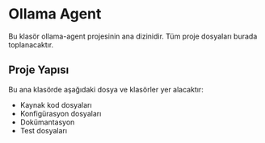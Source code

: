 # Ollama Agent

Bu klasör ollama-agent projesinin ana dizinidir. Tüm proje dosyaları burada toplanacaktır.

## Proje Yapısı

Bu ana klasörde aşağıdaki dosya ve klasörler yer alacaktır:
- Kaynak kod dosyaları
- Konfigürasyon dosyaları
- Dokümantasyon
- Test dosyaları
